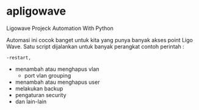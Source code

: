 # apligowave
Ligowave Projeck Automation With Python

Automasi ini cocok banget untuk kita yang punya banyak akses point Ligo Wave. Satu script dijalankan untuk banyak perangkat contoh perintah :

    -restart,
  - menambah atau menghapus vlan
    - port vlan grouping
   - menambah atau menghapus user
   - melakukan backup
   - pengaturan security
   - dan lain-lain



